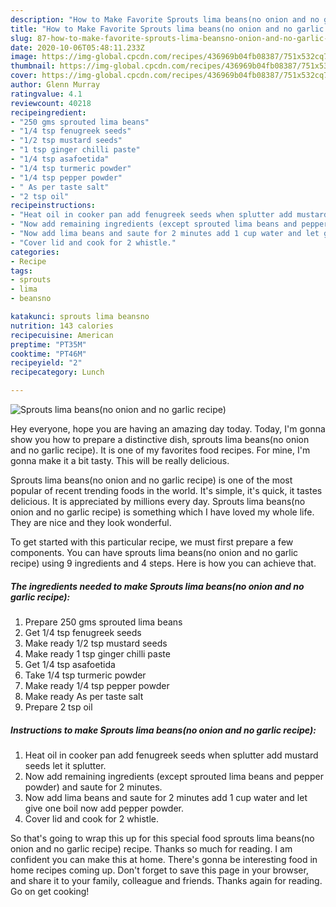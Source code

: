 ```yaml
---
description: "How to Make Favorite Sprouts lima beans(no onion and no garlic recipe)"
title: "How to Make Favorite Sprouts lima beans(no onion and no garlic recipe)"
slug: 87-how-to-make-favorite-sprouts-lima-beansno-onion-and-no-garlic-recipe
date: 2020-10-06T05:48:11.233Z
image: https://img-global.cpcdn.com/recipes/436969b04fb08387/751x532cq70/sprouts-lima-beansno-onion-and-no-garlic-recipe-recipe-main-photo.jpg
thumbnail: https://img-global.cpcdn.com/recipes/436969b04fb08387/751x532cq70/sprouts-lima-beansno-onion-and-no-garlic-recipe-recipe-main-photo.jpg
cover: https://img-global.cpcdn.com/recipes/436969b04fb08387/751x532cq70/sprouts-lima-beansno-onion-and-no-garlic-recipe-recipe-main-photo.jpg
author: Glenn Murray
ratingvalue: 4.1
reviewcount: 40218
recipeingredient:
- "250 gms sprouted lima beans"
- "1/4 tsp fenugreek seeds"
- "1/2 tsp mustard seeds"
- "1 tsp ginger chilli paste"
- "1/4 tsp asafoetida"
- "1/4 tsp turmeric powder"
- "1/4 tsp pepper powder"
- " As per taste salt"
- "2 tsp oil"
recipeinstructions:
- "Heat oil in cooker pan add fenugreek seeds when splutter add mustard seeds let it splutter."
- "Now add remaining ingredients (except sprouted lima beans and pepper powder) and saute for 2 minutes."
- "Now add lima beans and saute for 2 minutes add 1 cup water and let give one boil now add pepper powder."
- "Cover lid and cook for 2 whistle."
categories:
- Recipe
tags:
- sprouts
- lima
- beansno

katakunci: sprouts lima beansno 
nutrition: 143 calories
recipecuisine: American
preptime: "PT35M"
cooktime: "PT46M"
recipeyield: "2"
recipecategory: Lunch

---
```



![Sprouts lima beans(no onion and no garlic recipe)](https://img-global.cpcdn.com/recipes/436969b04fb08387/751x532cq70/sprouts-lima-beansno-onion-and-no-garlic-recipe-recipe-main-photo.jpg)

Hey everyone, hope you are having an amazing day today. Today, I'm gonna show you how to prepare a distinctive dish, sprouts lima beans(no onion and no garlic recipe). It is one of my favorites food recipes. For mine, I'm gonna make it a bit tasty. This will be really delicious.



Sprouts lima beans(no onion and no garlic recipe) is one of the most popular of recent trending foods in the world. It's simple, it's quick, it tastes delicious. It is appreciated by millions every day. Sprouts lima beans(no onion and no garlic recipe) is something which I have loved my whole life. They are nice and they look wonderful.


To get started with this particular recipe, we must first prepare a few components. You can have sprouts lima beans(no onion and no garlic recipe) using 9 ingredients and 4 steps. Here is how you can achieve that.

<!--inarticleads1-->

##### The ingredients needed to make Sprouts lima beans(no onion and no garlic recipe):

1. Prepare 250 gms sprouted lima beans
1. Get 1/4 tsp fenugreek seeds
1. Make ready 1/2 tsp mustard seeds
1. Make ready 1 tsp ginger chilli paste
1. Get 1/4 tsp asafoetida
1. Take 1/4 tsp turmeric powder
1. Make ready 1/4 tsp pepper powder
1. Make ready  As per taste salt
1. Prepare 2 tsp oil




<!--inarticleads2-->

##### Instructions to make Sprouts lima beans(no onion and no garlic recipe):

1. Heat oil in cooker pan add fenugreek seeds when splutter add mustard seeds let it splutter.
1. Now add remaining ingredients (except sprouted lima beans and pepper powder) and saute for 2 minutes.
1. Now add lima beans and saute for 2 minutes add 1 cup water and let give one boil now add pepper powder.
1. Cover lid and cook for 2 whistle.




So that's going to wrap this up for this special food sprouts lima beans(no onion and no garlic recipe) recipe. Thanks so much for reading. I am confident you can make this at home. There's gonna be interesting food in home recipes coming up. Don't forget to save this page in your browser, and share it to your family, colleague and friends. Thanks again for reading. Go on get cooking!
